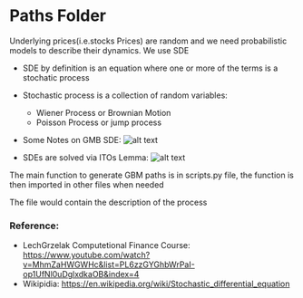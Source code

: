 # Paths Folder
Underlying prices(i.e.stocks Prices) are random and we need probabilistic models to describe their dynamics. We use SDE
- SDE by definition is an equation where one or more of the terms is a stochatic process
- Stochastic process is a collection of random variables:
    - Wiener Process or Brownian Motion
    - Poisson Process or jump process 
- Some Notes on GMB SDE:
![alt text](Images/gbm1.png)

- SDEs are solved via ITOs Lemma:
![alt text](Images/ITOsLemma.png)

The main function to generate GBM paths is in scripts.py file, the function is then imported in other files when needed

The file would contain the description of the process

### Reference:
- LechGrzelak Computetional Finance Course: https://www.youtube.com/watch?v=MhmZaHWGWHc&list=PL6zzGYGhbWrPaI-op1UfNl0uDglxdkaOB&index=4
- Wikipidia: https://en.wikipedia.org/wiki/Stochastic_differential_equation
